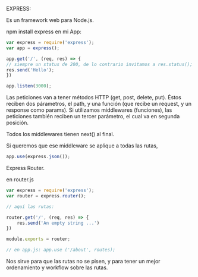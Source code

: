 EXPRESS:

Es un framework web para Node.js.

npm install express
en mi App:

```javascript
var express = require('express');
var app = express();

app.get('/', (req, res) => {
// siempre un status de 200, de lo contrario invitamos a res.status();
res.send('Hello');
})

app.listen(3000);
```

Las peticiones van a tener métodos HTTP (get, post, delete, put). Éstos reciben dos párametros, 
el path, y una función (que recibe un request, y un response como params). 
Si utilizamos middlewares (funciones), las peticiones también reciben un tercer parámetro, el cual va en
segunda posición.

Todos los middlewares tienen next() al final.

Si queremos que ese middleware se aplique a todas las rutas, 

```javascript
app.use(express.json());
```
Express Router.

en router.js

```javascript
var express = require('express');
var router = express.router();

// aquí las rutas:

router.get('/', (req, res) => {
    res.send('An empty string ...')
})

module.exports = router;

// en app.js: app.use ('/about', routes);
```

Nos sirve para que las rutas no se pisen, y para tener un mejor ordenamiento y workflow sobre las rutas.   